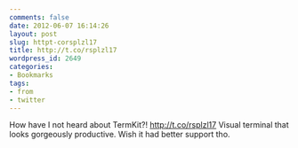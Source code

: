 ```yaml
---
comments: false
date: 2012-06-07 16:14:26
layout: post
slug: httpt-corsplzl17
title: http://t.co/rsplzl17
wordpress_id: 2649
categories:
- Bookmarks
tags:
- from
- twitter
---
```


How have I not heard about TermKit?! http://t.co/rsplzl17 Visual terminal that looks gorgeously productive. Wish it had better support tho.
